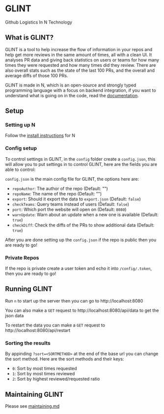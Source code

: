 # GLINT
Github Logistics In N Technology

## What is GLINT?

GLINT is a tool to help increase the flow of information in your repos and help get more reviews in the same amount of times, all with a clean UI. It analyses PR data and giving back statistics on users or teams for how many times they were requested and how many times did they review. There are also overall stats such as the state of the last 100 PRs, and the overall and average diffs of those 100 PRs.

GLINT is made in N, which is an open-source and strongly typed programming language with a focus on backend integration, if you want to understand what is going on in the code, read the [documentation](https://nbuilding.github.io/N-lang-docs).

## Setup

### Setting up N

Follow the [install instructions](https://github.com/nbuilding/N-lang#install-n) for N

### Config setup

To control settings in GLINT, in the `config` folder create a `config.json`, this will allow you to put settings in to control GLINT, here are the fields you are able to control:

`config.json` is the main config file for GLINT, the options here are:
- `repoAuthor`: The author of the repo (Default: "")
- `repoName`: The name of the repo (Default: "")
- `export`: Should it export the data to `export.json` (Default: `false`)
- `checkTeams`: Query teams instead of users (Default: `false`)
- `port`: Which port the website will open on (Default: `8080`)
- `warnUpdate`: Warn about an update when a new one is available (Default: `true`)
- `checkDiff`: Check the diffs of the PRs to show additional data (Default: `true`)

After you are done setting up the `config.json` if the repo is public then you are ready to go!
### Private Repos

If the repo is private create a user token and echo it into `/config/.token`, then you are ready to go!

## Running GLINT

Run `n` to start up the server then you can go to http://localhost:8080

You can also make a `GET` request to http://localhost:8080/api/data to get the json data

To restart the data you can make a `GET` request to http://localhost:8080/api/restart

### Sorting the results

By appinding `?sort=<SORTMETHOD>` at the end of the base url you can change the sort method. Here are the sort methods and their keys:
- `0`: Sort by most times requested
- `1`: Sort by most times reviewed
- `2`: Sort by highest reviewed/requested ratio

## Maintaining GLINT

Please see [maintaining.md](./docs/maintaining.md)